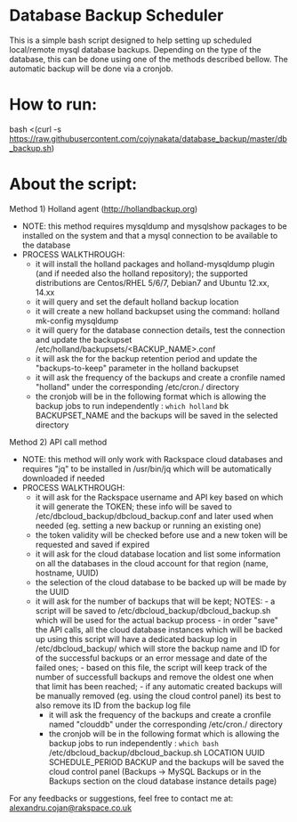 # Database Backup Scheduler

This is a simple bash script designed to help setting up scheduled local/remote mysql database backups. Depending on the type of the database, this can be done using one of the methods described bellow. The automatic backup will be done via a cronjob.

# How to run:
bash <(curl -s https://raw.githubusercontent.com/cojynakata/database_backup/master/db_backup.sh)

# About the script:
Method 1) Holland agent (http://hollandbackup.org)
- NOTE: this method requires mysqldump and mysqlshow packages to be installed on the system and that a mysql connection to be available to the database
- PROCESS WALKTHROUGH:
  - it will install the holland packages and holland-mysqldump plugin (and if needed also the holland repository); the supported distributions are Centos/RHEL 5/6/7, Debian7 and Ubuntu 12.xx, 14.xx
  - it will query and set the default holland backup location
  - it will create a new holland backupset using the command: holland mk-config mysqldump <NAME>
  - it will query for the database connection details, test the connection and update the backupset /etc/holland/backupsets/<BACKUP_NAME>.conf
  - it will ask the for the backup retention period and update the "backups-to-keep" parameter in the holland backupset
  - it will ask the frequency of the backups and create a cronfile named "holland" under the corresponding /etc/cron.<FREQUENCY>/ directory
  - the cronjob will be in the following format which is allowing the backup jobs to run independently : `which holland` bk BACKUPSET_NAME and the backups will be saved in the selected directory

Method 2) API call method
- NOTE: this method will only work with Rackspace cloud databases and requires "jq" to be installed in /usr/bin/jq which will be automatically downloaded if needed
- PROCESS WALKTHROUGH:
  - it will ask for the Rackspace username and API key based on which it will generate the TOKEN; these info will be saved to /etc/dbcloud_backup/dbcloud_backup.conf and later used when needed (eg. setting a new backup or running an existing one)
  - the token validity will be checked before use and a new token will be requested and saved if expired
  - it will ask for the cloud database location and list some information on all the databases in the cloud account for that region (name, hostname, UUID)
  - the selection of the cloud database to be backed up will be made by the UUID
  - it will ask for the number of backups that will be kept;
    NOTES:  - a script will be saved to /etc/dbcloud_backup/dbcloud_backup.sh which will be used for the actual backup process
            - in order "save" the API calls, all the cloud database instances which will be backed up using this script will have a dedicated backup log in /etc/dbcloud_backup/ which will store the backup name and ID for of the successful backups or an error message and date of the failed ones;
            - based on this file, the script will keep track of the number of successfull backups and remove the oldest one when that limit has been reached;
            - if any automatic created backups will be manually removed (eg. using the cloud control panel) its best to also remove its ID from the backup log file
    - it will ask the frequency of the backups and create a cronfile named "clouddb" under the corresponding /etc/cron.<FREQUENCY>/ directory
    - the cronjob will be in the following format which is allowing the backup jobs to run independently : `which bash` /etc/dbcloud_backup/dbcloud_backup.sh LOCATION UUID SCHEDULE_PERIOD BACKUP and the backups will be saved the cloud control panel (Backups -> MySQL Backups or in the Backups section on the cloud database instance details page)

For any feedbacks or suggestions, feel free to contact me at: alexandru.cojan@rakspace.co.uk
